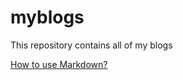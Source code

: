 # myblogs
This repository contains all of my blogs

[How to use Markdown?](https://github.com/jarviseasy/myblogs/blob/main/How%20to%20use%20Markdown)